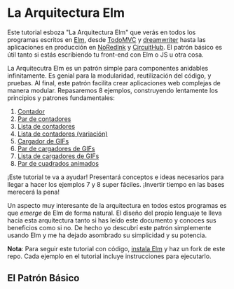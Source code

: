# La Arquitectura Elm
Este tutorial esboza "La Arquitectura Elm" que verás en todos los programas escritos en [Elm][], desde [TodoMVC][] y [dreamwriter][] hasta las aplicaciones en producción en [NoRedInk][] y [CircuitHub][]. El patrón básico es útil tanto si estás escribiendo tu front-end con Elm o JS u otra cosa.

[Elm]: http://elm-lang.org/
[TodoMVC]: https://github.com/evancz/elm-todomvc
[dreamwriter]: https://github.com/rtfeldman/dreamwriter#dreamwriter
[NoRedInk]: https://www.noredink.com/
[CircuitHub]: https://www.circuithub.com/

La Arquitecutra Elm es un patrón simple para componentes anidables infinitamente. Es genial para la modularidad, reutilización del código, y pruebas. Al final, este patrón facilita crear aplicaciones web complejas de manera modular. Repasaremos 8 ejemplos, construyendo lentamente los principios y patrones fundamentales:

  1. [Contador](http://evancz.github.io/elm-architecture-tutorial/examples/1.html)
  2. [Par de contadores](http://evancz.github.io/elm-architecture-tutorial/examples/2.html)
  3. [Lista de contadores](http://evancz.github.io/elm-architecture-tutorial/examples/3.html)
  4. [Lista de contadores (variación)](http://evancz.github.io/elm-architecture-tutorial/examples/4.html)
  5. [Cargador de GIFs](http://evancz.github.io/elm-architecture-tutorial/examples/5.html)
  6. [Par de cargadores de GIFs](http://evancz.github.io/elm-architecture-tutorial/examples/6.html)
  7. [Lista de cargadores de GIFs](http://evancz.github.io/elm-architecture-tutorial/examples/7.html)
  8. [Par de cuadrados animados](http://evancz.github.io/elm-architecture-tutorial/examples/8.html)


¡Este tutorial te va a ayudar! Presentará conceptos e ideas necesarios para llegar a hacer los ejemplos 7 y 8 super fáciles. ¡Invertir tiempo en las bases merecerá la pena!

Un aspecto muy interesante de la arquitectura en todos estos programas es que *emerge* de Elm de forma natural. El diseño del propio lenguaje te lleva hacia esta arquitectura tanto si has leído este documento y conoces sus beneficios como si no. De hecho yo descubrí este patrón simplemente usando Elm y me ha dejado asombrado su simplicidad y su potencia.

**Nota**: Para seguir este tutorial con código, [instala Elm](http://elm-lang.org/install) y haz un fork de este repo. Cada ejemplo en el tutorial incluye instrucciones para ejecutarlo.

## El Patrón Básico
